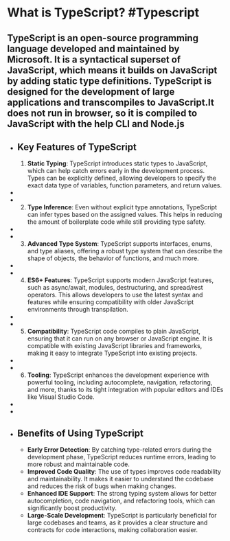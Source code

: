 # What is TypeScript? #Typescript 

TypeScript is an open-source programming language developed and maintained by Microsoft. It is a syntactical superset of JavaScript, which means it builds on JavaScript by adding static type definitions. TypeScript is designed for the development of large applications and transcompiles to JavaScript.It does not run in browser, so it is compiled to JavaScript with the help CLI and Node.js
-
- ## Key Features of TypeScript
  
  1. **Static Typing**: TypeScript introduces static types to JavaScript, which can help catch errors early in the development process. Types can be explicitly defined, allowing developers to specify the exact data type of variables, function parameters, and return values.
-
- 2. **Type Inference**: Even without explicit type annotations, TypeScript can infer types based on the assigned values. This helps in reducing the amount of boilerplate code while still providing type safety.
-
- 3. **Advanced Type System**: TypeScript supports interfaces, enums, and type aliases, offering a robust type system that can describe the shape of objects, the behavior of functions, and much more.
-
- 4. **ES6+ Features**: TypeScript supports modern JavaScript features, such as async/await, modules, destructuring, and spread/rest operators. This allows developers to use the latest syntax and features while ensuring compatibility with older JavaScript environments through transpilation.
-
- 5. **Compatibility**: TypeScript code compiles to plain JavaScript, ensuring that it can run on any browser or JavaScript engine. It is compatible with existing JavaScript libraries and frameworks, making it easy to integrate TypeScript into existing projects.
-
- 6. **Tooling**: TypeScript enhances the development experience with powerful tooling, including autocomplete, navigation, refactoring, and more, thanks to its tight integration with popular editors and IDEs like Visual Studio Code.
-
-
- ## Benefits of Using TypeScript
	- **Early Error Detection**: By catching type-related errors during the development phase, TypeScript reduces runtime errors, leading to more robust and maintainable code.
	- **Improved Code Quality**: The use of types improves code readability and maintainability. It makes it easier to understand the codebase and reduces the risk of bugs when making changes.
	- **Enhanced IDE Support**: The strong typing system allows for better autocompletion, code navigation, and refactoring tools, which can significantly boost productivity.
	- **Large-Scale Development**: TypeScript is particularly beneficial for large codebases and teams, as it provides a clear structure and contracts for code interactions, making collaboration easier.